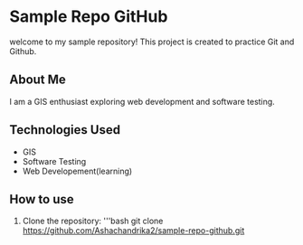 # Sample Repo GitHub
welcome to my sample repository! This project is created to practice Git and Github.

## About Me
I am a GIS enthusiast exploring web development and software testing.

##  Technologies Used
- GIS
- Software Testing
- Web Developement(learning)
 ## How to use 
 1. Clone the repository:
    '''bash
git clone
https://github.com/Ashachandrika2/sample-repo-github.git
